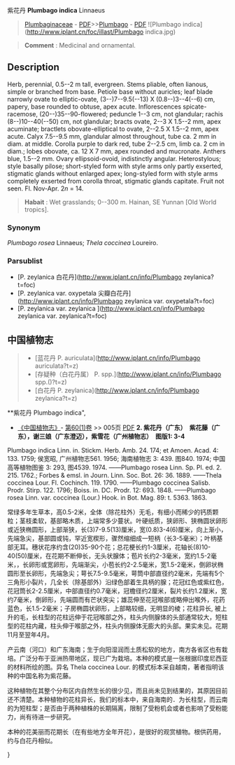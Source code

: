 紫花丹 **Plumbago indica** Linnaeus

> [Plumbaginaceae](http://www.iplant.cn/info/Plumbaginaceae?t=foc) - [PDF](http://www.iplant.cn/foc/pdf/Plumbaginaceae.pdf)>>[Plumbago](http://www.iplant.cn/info/Plumbago?t=foc) - [PDF](http://www.iplant.cn/foc/pdf/Plumbago.pdf)
![Plumbago indica](http://www.iplant.cn/foc/illast/Plumbago indica.jpg)


> **Comment** : 
> Medicinal and ornamental.

## Description

Herb, perennial, 0.5--2 m tall, evergreen. Stems pliable, often lianous, simple or branched from base. Petiole base without auricles; leaf blade narrowly ovate to elliptic-ovate, (3--)7--9.5(--13) X (0.8--)3--4(--6) cm, papery, base rounded to obtuse, apex acute. Inflorescences spicate-racemose, (20--)35--90-flowered; peduncle 1--3 cm, not glandular; rachis (8--)10--40(--50) cm, not glandular; bracts ovate, 2--3 X 1.5--2 mm, apex acuminate; bractlets obovate-elliptical to ovate, 2--2.5 X 1.5--2 mm, apex acute. Calyx 7.5--9.5 mm, glandular almost throughout, tube ca. 2 mm in diam. at middle. Corolla purple to dark red, tube 2--2.5 cm, limb ca. 2 cm in diam.; lobes obovate, ca. 12 X 7 mm, apex rounded and mucronate. Anthers blue, 1.5--2 mm. Ovary ellipsoid-ovoid, indistinctly angular. Heterostylous; style basally pilose; short-styled form with style arms only partly exserted, stigmatic glands without enlarged apex; long-styled form with style arms completely exserted from corolla throat, stigmatic glands capitate. Fruit not seen. Fl. Nov-Apr. 2*n* = 14.


> **Habait** : 
> Wet grasslands; 0--300 m. Hainan, SE Yunnan [Old World tropics].

### Synonym
*Plumbago rosea* Linnaeus; *Thela coccinea* Loureiro.



### Parsublist

* [P.  zeylanica  白花丹](http://www.iplant.cn/info/Plumbago zeylanica?t=foc)
* [P.  zeylanica var. oxypetala  尖瓣白花丹](http://www.iplant.cn/info/Plumbago zeylanica var. oxypetala?t=foc)
* [P.  zeylanica var. zeylanica  ](http://www.iplant.cn/info/Plumbago zeylanica var. zeylanica?t=foc)

## 中国植物志

> * [蓝花丹  P.  auriculata](http://www.iplant.cn/info/Plumbago auriculata?t=z)
> * [存疑种（白花丹属）  P.  spp.](http://www.iplant.cn/info/Plumbago spp.()?t=z)
> * [白花丹  P.  zeylanica](http://www.iplant.cn/info/Plumbago zeylanica?t=z)


**紫花丹 Plumbago indica",


* [《中国植物志》](http://www.iplant.cn/frps)- [第60(1)卷](http://www.iplant.cn/frps/vol/60(1)) >> 005页 [PDF](http://www.iplant.cn/frps/pdf/60(1)/005a.PDF)
**2. 紫花丹（广东）　紫花藤（广东），谢三娘（广东澄迈），紫雪花（广州植物志）　图版1: 3-4**

Plumbago indica Linn. in. Stickm. Herb. Amb. 24. 174; et Amoen. Acad. 4: 133. 1759; 侯宽昭, 广州植物志561. 1956; 海南植物志 3: 439. 图840. 1974; 中国高等植物图鉴 3: 293, 图4539. 1974. ——Plumbago rosea Linn. Sp. Pl. ed. 2. 215. 1762.; Forbes & emsl. in Journ. Linn. Soc. Bot. 26: 36. 1889. ——Thela coccinea Lour. Fl. Cochinch. 119. 1790. ——Plumbago coccinea Salisb. Prodr. Stirp. 122. 1796; Boiss. in. DC. Prodr. 12: 693. 1848. ——Plumbago rosea Linn. var. coccinea (Lour.) Hook. in Bot. Mag. 89: t. 5363. 1863.

常绿多年生草本，高0.5-2米，全体（除花柱外）无毛，有细小而稀少的钙质颗粒；茎枝柔软，基部略木质，上端常多少蔓状。叶硬纸质，狭卵形、狭椭圆状卵形或近狭椭圆形，上部渐狭，长(3)7-9.5(13)厘米，宽(0.8)3-4(6)厘米，向上渐小，先端急尖，基部圆或钝，罕近宽楔形，骤然缩细成一短柄（长3-5毫米）；叶柄基部无耳。穗状花序约含(20)35-90个花；总花梗长约1-3厘米，花轴长(8)10-40(50)厘米，在花期不断伸长，无头状腺体；苞片长约2-3毫米，宽约1.5-2毫米，，长卵形或宽卵形，先端渐尖，小苞长约2-2.5毫米，宽1.5-2毫米，倒卵状椭圆形至长卵形，先端急尖；萼长7.5-9.5毫米，萼筒中部直径约2毫米，先端有5个三角形小裂片，几全长（除基部外）沿绿色部着生具柄的腺；花冠红色或紫红色，花冠筒长2-2.5厘米，中部直径约0.7毫米，冠檐径约2厘米，裂片长约1.2厘米，宽约7毫米，倒卵形，先端圆而有芒状突尖；雄蕊伸至花冠喉部或略伸出喉外，花药蓝色，长1.5-2毫米；子房椭圆状卵形，上部略较细，无明显的棱；花柱异长, 被上升的毛，长柱型的花柱远伸于花冠喉部之外，柱头内侧腺体的头部通常较大，短柱型的花柱内藏，柱头伸于喉部之外，柱头内侧腺体无膨大的头部。果实未见。花期11月至翌年4月。

产云南（河口）和广东海南；生于向阳湿润而土质松软的地方，南方各省区也有栽培。广泛分布于亚洲热带地区，现已广为栽培。本种的模式是一张根据印度尼西亚的材料所绘的图。异名 Thela coccinea Lour. 的模式标本采自越南，著者指明该种的中国名称为紫花藤。

这种植物在其整个分布区内自然生长的很少见，而且尚未见到结果的，其原因目前还不清楚。本种植物的花柱异长，我们的标本中，来自海南的．为长柱型，而云南的为短柱型；是否由于两种植株的长期隔离，限制了受粉机会或者也影响了受粉能力，尚有待进一步研究。

本种的花美丽而花期长（在有些地方全年开花），是很好的观赏植物。根供药用，约与白花丹相似。



}